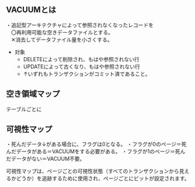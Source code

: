 ## VACUUMとは
・追記型アーキテクチャによって参照されなくなったレコードを<br/>
　〇再利用可能な空きデータファイルとする。<br/>
　✕消去してデータファイル量を小さくする。


- 対象
  - DELETEによって削除され、もはや参照されない行
  - UPDATEによって古くなり、もはや参照されない行
  - ↑いずれもトランザクションがコミット済であること。




## 空き領域マップ
 テーブルごとに


## 可視性マップ
・死んだデータ↓がある場合に、フラグは0となる。
・フラグが0のページ＝死んだデータがある＝VACUUMをする必要がある。
・フラグが1のページ＝死んだデータがない＝VACUUM不要。

可視性マップは、ページごとの可視性状態（すべてのトランザクションから見えるかどうか）を追跡するために使用され、ページごとにビットが設定されます。
